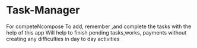 # Task-Manager
For competeNcompose
To add, remember ,and complete the tasks with the help of this app
Will help to finish pending tasks,works, payments without creating any difficulties in day to day activities
